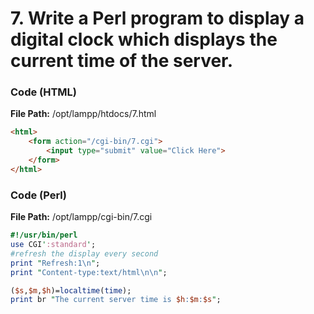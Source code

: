 # 7. Write a Perl program to display a digital clock which displays the current time of the server.
### Code (HTML)
**File Path:** /opt/lampp/htdocs/7.html
```html
<html>
	<form action="/cgi-bin/7.cgi">
		<input type="submit" value="Click Here">
	</form>
</html>
```
### Code (Perl)
**File Path:** /opt/lampp/cgi-bin/7.cgi
```perl
#!/usr/bin/perl
use CGI':standard';
#refresh the display every second
print "Refresh:1\n";
print "Content-type:text/html\n\n";

($s,$m,$h)=localtime(time);
print br "The current server time is $h:$m:$s";
```
